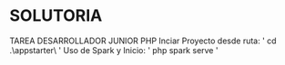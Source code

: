 # SOLUTORIA
TAREA DESARROLLADOR JUNIOR PHP
Inciar Proyecto desde ruta: ' cd .\appstarter\ '
Uso de Spark y Inicio: ' php spark serve '
